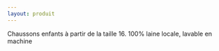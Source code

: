 ```yaml
---
layout: produit
---
```


Chaussons enfants à partir de la taille 16. 100% laine locale, lavable en machine